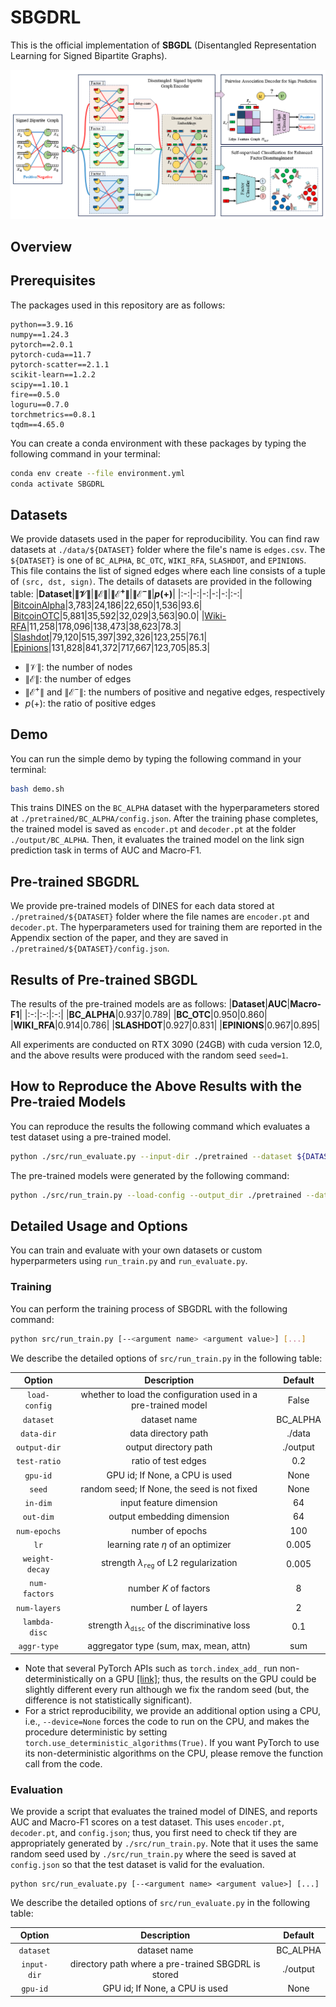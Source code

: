 # SBGDRL
This is the official implementation of **SBGDL** (Disentangled Representation Learning for Signed Bipartite Graphs). 

![image](https://github.com/wangxiaosong96/SBGDL/blob/main/SBGDL/graph3.png)

## Overview




## Prerequisites
The packages used in this repository are as follows:
```
python==3.9.16
numpy==1.24.3
pytorch==2.0.1
pytorch-cuda==11.7
pytorch-scatter==2.1.1
scikit-learn==1.2.2
scipy==1.10.1
fire==0.5.0
loguru==0.7.0
torchmetrics==0.8.1
tqdm==4.65.0
```
You can create a conda environment with these packages by typing the following command in your terminal:
```bash
conda env create --file environment.yml
conda activate SBGDRL
```

## Datasets 
We provide datasets used in the paper for reproducibility. 
You can find raw datasets at `./data/${DATASET}` folder where the file's name is `edges.csv`. 
The `${DATASET}` is one of `BC_ALPHA`, `BC_OTC`, `WIKI_RFA`, `SLASHDOT`, and `EPINIONS`.
This file contains the list of signed edges where each line consists of a tuple of `(src, dst, sign)`.
The details of datasets are provided in the following table:
|**Dataset**|**$\|\mathcal{V}\|$**|**$\|\mathcal{E}\|$**|**$\|\mathcal{E}^{+}\|$**|**$\|\mathcal{E}^{-}\|$**|**$p$(+)**|
|:-:|-:|-:|-:|-:|:-:|
|[BitcoinAlpha](https://snap.stanford.edu/data/soc-sign-bitcoin-alpha.html)|3,783|24,186|22,650|1,536|93.6|
|[BitcoinOTC](https://snap.stanford.edu/data/soc-sign-bitcoin-otc.html)|5,881|35,592|32,029|3,563|90.0|
|[Wiki-RFA](https://snap.stanford.edu/data/wiki-RfA.html)|11,258|178,096|138,473|38,623|78.3|
|[Slashdot](http://konect.cc/networks/slashdot-zoo)|79,120|515,397|392,326|123,255|76.1|
|[Epinions](https://snap.stanford.edu/data/soc-sign-epinions.html)|131,828|841,372|717,667|123,705|85.3|
* $\|\mathcal{V}\|$: the number of nodes
* $\|\mathcal{E}\|$: the number of edges
* $\|\mathcal{E}^{+}\|$ and $\|\mathcal{E}^{-}\|$: the numbers of positive and negative edges, respectively
* $p$(+): the ratio of positive edges

## Demo
You can run the simple demo by typing the following command in your terminal:
```bash
bash demo.sh
```

This trains DINES on the `BC_ALPHA` dataset with the hyperparameters stored at `./pretrained/BC_ALPHA/config.json`. 
After the training phase completes, the trained model is saved as `encoder.pt` and `decoder.pt` at the folder `./output/BC_ALPHA`. 
Then, it evaluates the trained model on the link sign prediction task in terms of AUC and Macro-F1.

## Pre-trained SBGDRL
We provide pre-trained models of DINES for each data stored at `./pretrained/${DATASET}` folder where the file names are `encoder.pt` and `decoder.pt`.
The hyperparameters used for training them are reported in the Appendix section of the paper, and they are saved in `./pretrained/${DATASET}/config.json`.

## Results of Pre-trained SBGDL
The results of the pre-trained models are as follows:
|**Dataset**|**AUC**|**Macro-F1**|
|:-:|:-:|:-:|
|**BC_ALPHA**|0.937|0.789|
|**BC_OTC**|0.950|0.860|
|**WIKI_RFA**|0.914|0.786|
|**SLASHDOT**|0.927|0.831|
|**EPINIONS**|0.967|0.895|

All experiments are conducted on RTX 3090 (24GB) with cuda version 12.0, and the above results were produced with the random seed `seed=1`.

## How to Reproduce the Above Results with the Pre-traied Models
You can reproduce the results the following command which evaluates a test dataset using a pre-trained model.

```bash
python ./src/run_evaluate.py --input-dir ./pretrained --dataset ${DATASET} --gpu-id ${GPU_ID}
```

The pre-trained models were generated by the following command:

```bash
python ./src/run_train.py --load-config --output_dir ./pretrained --dataset ${DATASET} --seed 1 
```

## Detailed Usage and Options
You can train and evaluate with your own datasets or custom hyperparmeters using `run_train.py` and `run_evaluate.py`.

### Training
You can perform the training process of SBGDRL with the following command:
```bash
python src/run_train.py [--<argument name> <argument value>] [...]
```
We describe the detailed options of `src/run_train.py` in the following table:

|**Option**|**Description**|**Default**|
|:-:|:-:|:-:|
|`load-config`|whether to load the configuration used in a pre-trained model|False|
|`dataset`|dataset name|BC_ALPHA|
|`data-dir`|data directory path|./data|
|`output-dir`|output directory path|./output|
|`test-ratio`|ratio of test edges|0.2|
|`gpu-id`|GPU id; If None, a CPU is used|None|
|`seed`|random seed; If None, the seed is not fixed|None|
|`in-dim`|input feature dimension|64|
|`out-dim`|output embedding dimension|64|
|`num-epochs`|number of epochs|100|
|`lr`|learning rate $\eta$ of an optimizer|0.005|
|`weight-decay`|strength $\lambda_{\texttt{reg}}$ of L2 regularization|0.005|
|`num-factors`|number $K$ of factors |8|
|`num-layers`|number $L$ of layers |2|
|`lambda-disc`|strength $\lambda_{\texttt{disc}}$ of the discriminative loss|0.1|
|`aggr-type`|aggregator type (sum, max, mean, attn) |sum|

* Note that several PyTorch APIs such as `torch.index_add_` run non-deterministically on a GPU [[link]](https://pytorch.org/docs/stable/notes/randomness.html); thus, the results on the GPU could be slightly different every run although we fix the random seed (but, the difference is not statistically significant). 
* For a strict reproducibility, we provide an additional option using a CPU, i.e., `--device=None` forces the code to run on the CPU, and makes the procedure deterministic by setting `torch.use_deterministic_algorithms(True)`. If you want PyTorch to use its non-deterministic algorithms on the CPU, please remove the function call from the code.


### Evaluation
We provide a script that evaluates the trained model of DINES, and reports AUC and Macro-F1 scores on a test dataset.
This uses `encoder.pt`, `decoder.pt`, and `config.json`; thus, you first need to check tif they are appropriately generated by `./src/run_train.py`. Note that it uses the same random seed used by `./src/run_train.py` where the seed is saved at `config.json` so that the test dataset is valid for the evaluation.

```
python src/run_evaluate.py [--<argument name> <argument value>] [...]
```

We describe the detailed options of `src/run_evaluate.py` in the following table:

|**Option**|**Description**|**Default**|
|:-:|:-:|:-:|
|`dataset`|dataset name|BC_ALPHA|
|`input-dir`|directory path where a pre-trained SBGDRL is stored|./output|
|`gpu-id`|GPU id; If None, a CPU is used|None|
